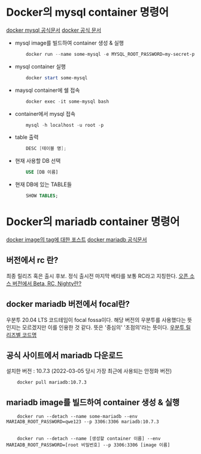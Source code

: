 # Docker의 mysql container 명령어

[docker mysql 공식문서](https://hub.docker.com/_/mysql)
[docker 공식 문서](https://docs.docker.com/)

- mysql image를 빌드하여 container 생성 & 실행
    ```powershell
        docker run --name some-mysql -e MYSQL_ROOT_PASSWORD=my-secret-pw -d -p 3306:3306 mysql
    ```
- mysql container 실행
    ```powershell
        docker start some-mysql
    ```

- maysql container에 쉘 접속
    ```powershell
        docker exec -it some-mysql bash
    ```
- container에서 mysql 접속
    ```powershell
        mysql -h localhost -u root -p
    ```
- table 출력
    ```powershell
        DESC [테이블 명];
    ```
- 현재 사용할 DB 선택 
    ```sql
        USE [DB 이름]
    ```
- 현재 DB에 있는 TABLE들
    ```sql
        SHOW TABLES;
    ```

# Docker의 mariadb container 명령어

[docker image의 tag에 대한 포스트](https://m.blog.naver.com/PostView.naver?isHttpsRedirect=true&blogId=alice_k106&logNo=220462660147)
[docker mariadb 공식문서](https://hub.docker.com/_/mariadb)

## 버전에서 rc 란?
최종 릴리즈 혹은 출시 후보. 
정식 출시전 마지막 베타를 보통 RC라고 지칭한다.
[오픈 소스 버전에서 Beta, RC, Nighty란?](https://web-front-end.tistory.com/24)

## docker mariadb 버전에서 focal란?
우분투 20.04 LTS 코드테임이 focal fossa이다. 해당 버전의 우분투를 사용했다는 뜻인지는 모르겠지만 이를 인용한 것 같다.
뜻은 '중심의' '초점의'라는 뜻이다.
[우분투 릴리즈별 코드명](https://wiki.ubuntu-kr.org/index.php/%EC%9A%B0%EB%B6%84%ED%88%AC_%EB%A6%B4%EB%A6%AC%EC%A6%88%EB%B3%84_%EC%BD%94%EB%93%9C%EB%AA%85)

## 공식 사이트에서 mariadb 다운로드
설치한 버전 : 10.7.3 (2022-03-05 당시 가장 최근에 사용되는 안정화 버전)
```
    docker pull mariadb:10.7.3
```

## mariadb image를 빌드하여 container 생성 & 실행
```
    docker run --detach --name some-mariadb --env MARIADB_ROOT_PASSWORD=qwe123 --p 3306:3306 mariadb:10.7.3

    
    docker run --detach --name [생성할 container 이름] --env MARIADB_ROOT_PASSWORD=[root 비밀번호] --p 3306:3306 [image 이름]
```
